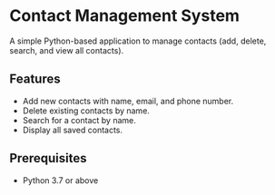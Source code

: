 # Contact Management System

A simple Python-based application to manage contacts (add, delete, search, and view all contacts).

## Features
- Add new contacts with name, email, and phone number.
- Delete existing contacts by name.
- Search for a contact by name.
- Display all saved contacts.

## Prerequisites
- Python 3.7 or above

